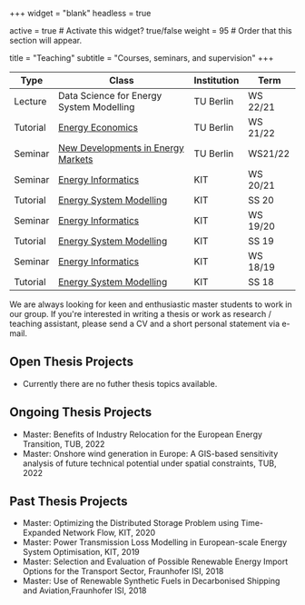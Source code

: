 +++
widget = "blank"
headless = true

active = true  # Activate this widget? true/false
weight = 95  # Order that this section will appear.

title = "Teaching"
subtitle = "Courses, seminars, and supervision"
+++

<!-- ## Courses and Seminars -->

| Type | Class | Institution | Term |
|---------|--------|------------|-----|
| Lecture | Data Science for Energy System Modelling | TU Berlin | WS 22/21 |
| Tutorial | [Energy Economics](https://isis.tu-berlin.de/course/view.php?id=25940) | TU Berlin | WS 21/22 |
| Seminar | [New Developments in Energy Markets](https://isis.tu-berlin.de/course/view.php?id=27485) | TU Berlin | WS21/22 |
| Seminar | [Energy Informatics](https://i11www.iti.kit.edu/teaching/winter2020/energieinformatikseminar/index)  | KIT | WS 20/21 |
| Tutorial | [Energy System Modelling](https://nworbmot.org/courses/esm-2020/) | KIT | SS 20 |
| Seminar | [Energy Informatics](https://i11www.iti.kit.edu/teaching/winter2019/energieinformatikseminar/index) | KIT | WS 19/20 |
| Tutorial | [Energy System Modelling](https://nworbmot.org/courses/esm-2019/) | KIT | SS 19 |
| Seminar | [Energy Informatics](https://i11www.iti.kit.edu/teaching/winter2018/energieseminar/index) | KIT | WS 18/19 |
| Tutorial | [Energy System Modelling](https://nworbmot.org/courses/esm-2018/) | KIT | SS 18 |

We are always looking for keen and enthusiastic master students to work in our group.
If you're interested in writing a thesis or work as research / teaching assistant,
please send a CV and a short personal statement via e-mail. 

## Open Thesis Projects

* Currently there are no futher thesis topics available.
## Ongoing Thesis Projects

* Master: Benefits of Industry Relocation for the European Energy Transition, TUB, 2022
* Master: Onshore wind generation in Europe: A GIS-based sensitivity analysis of future technical potential under spatial constraints, TUB, 2022
## Past Thesis Projects

* Master: Optimizing the Distributed Storage Problem using Time-Expanded Network Flow, KIT, 2020
* Master: Power Transmission Loss Modelling in European-scale Energy System Optimisation, KIT, 2019
* Master: Selection and Evaluation of Possible Renewable Energy Import Options for the Transport Sector, Fraunhofer ISI, 2018
* Master: Use of Renewable Synthetic Fuels in Decarbonised Shipping and Aviation,Fraunhofer ISI, 2018

